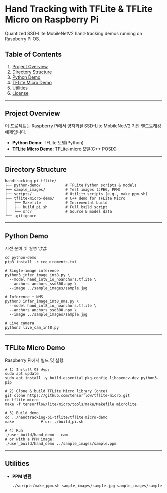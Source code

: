 # Hand Tracking with TFLite & TFLite Micro on Raspberry Pi

Quantized SSD-Lite MobileNetV2 hand-tracking demos running on Raspberry Pi OS.

## Table of Contents

1. [Project Overview](#project-overview)  
2. [Directory Structure](#directory-structure)  
3. [Python Demo](#python-demo)  
4. [TFLite Micro Demo](#tflite-micro-demo)  
5. [Utilities](#utilities)  
6. [License](#license)  

---

## Project Overview

이 프로젝트는 Raspberry Pi에서 양자화된 SSD-Lite MobileNetV2 기반 핸드트래킹 예제입니다.

- **Python Demo**: TFLite 모델(Python)
- **TFLite Micro Demo**: TFLite-micro 모델(C++ POSIX)

---

## Directory Structure

```
handtracking-pi-tflite/
├── python-demo/           # TFLite Python scripts & models
├── sample_images/         # Test images (JPEG, PPM)
├── scripts/               # Utility scripts (e.g., make_ppm.sh)
├── tflite-micro-demo/     # C++ demo for TFLite Micro
│   ├── Makefile           # Incremental build
│   ├── build_pi.sh        # Full build script
│   └── src/               # Source & model data
└── .gitignore
```

---

## Python Demo

사전 준비 및 실행 방법:

```
cd python-demo
pip3 install -r requirements.txt

# Single-image inference
python3 infer_image_int8.py \
  --model hand_int8_io_noanchors.tflite \
  --anchors anchors_ssd300.npy \
  --image ../sample_images/sample.jpg

# Inference + NMS
python3 infer_image_int8_nms.py \
  --model hand_int8_io_noanchors.tflite \
  --anchors anchors_ssd300.npy \
  --image ../sample_images/sample.jpg

# Live camera
python3 live_cam_int8.py
```

---

## TFLite Micro Demo

Raspberry Pi에서 빌드 및 실행:

```
# 1) Install OS deps
sudo apt update
sudo apt install -y build-essential pkg-config libopencv-dev python3-pip

# 2) Clone & build TFLite Micro library (once)
git clone https://github.com/tensorflow/tflite-micro.git
cd tflite-micro
make -f tensorflow/lite/micro/tools/make/Makefile microlite

# 3) Build demo
cd ../handtracking-pi-tflite/tflite-micro-demo
make            # or: ./build_pi.sh

# 4) Run
./user_build/hand_demo --cam
# or with a PPM image:
./user_build/hand_demo ../sample_images/sample.ppm
```

---

## Utilities

- **PPM 변환**:
  ```bash
  ./scripts/make_ppm.sh sample_images/sample.jpg sample_images/sample.ppm
  ```

